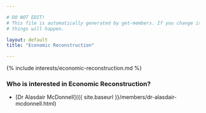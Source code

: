 ```yaml
---

# DO NOT EDIT!
# This file is automatically generated by get-members. If you change it, bad
# things will happen.

layout: default
title: "Economic Reconstruction"

---
```


{% include interests/economic-reconstruction.md %}

### Who is interested in Economic Reconstruction?


* [Dr Alasdair McDonnell]({{ site.baseurl }}/members/dr-alasdair-mcdonnell.html)
